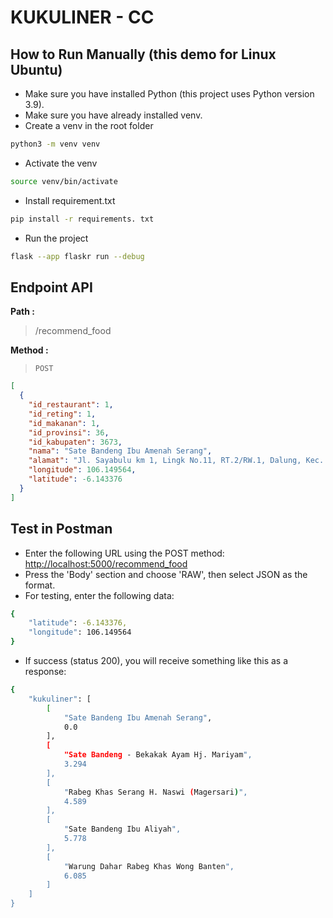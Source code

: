 # KUKULINER - CC

## How to Run Manually (this demo for Linux Ubuntu)

- Make sure you have installed Python (this project uses Python version 3.9).
- Make sure you have already installed venv.
- Create a venv in the root folder

```sh
python3 -m venv venv
```

- Activate the venv

```sh
source venv/bin/activate
```

- Install requirement.txt

```sh
pip install -r requirements. txt
```

- Run the project

```sh
flask --app flaskr run --debug
```

## Endpoint API

**Path :**

> /recommend_food

**Method :**

> `POST`

```json
[
  {
    "id_restaurant": 1,
    "id_reting": 1,
    "id_makanan": 1,
    "id_provinsi": 36,
    "id_kabupaten": 3673,
    "nama": "Sate Bandeng Ibu Amenah Serang",
    "alamat": "Jl. Sayabulu km 1, Lingk No.11, RT.2/RW.1, Dalung, Kec. Cipocok Jaya, Kota Serang, Banten 42127, Indonesia",
    "longitude": 106.149564,
    "latitude": -6.143376
  }
]
```

## Test in Postman

- Enter the following URL using the POST method: <http://localhost:5000/recommend_food>
- Press the 'Body' section and choose 'RAW', then select JSON as the format.
- For testing, enter the following data:

```sh
{
    "latitude": -6.143376,
    "longitude": 106.149564
}
```

- If success (status 200), you will receive something like this as a response:

```sh
{
    "kukuliner": [
        [
            "Sate Bandeng Ibu Amenah Serang",
            0.0
        ],
        [
            "Sate Bandeng - Bekakak Ayam Hj. Mariyam",
            3.294
        ],
        [
            "Rabeg Khas Serang H. Naswi (Magersari)",
            4.589
        ],
        [
            "Sate Bandeng Ibu Aliyah",
            5.778
        ],
        [
            "Warung Dahar Rabeg Khas Wong Banten",
            6.085
        ]
    ]
}
```
